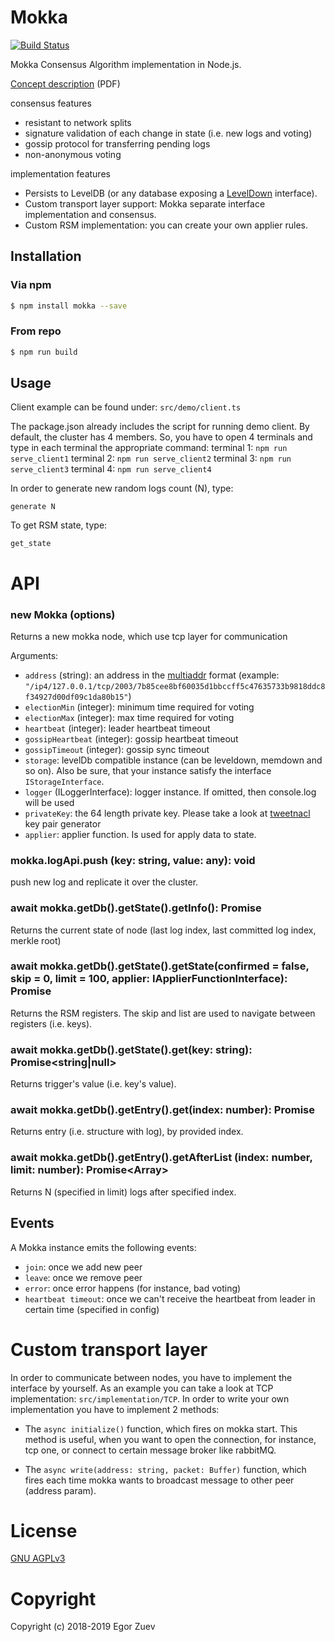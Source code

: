 # Mokka

 [![Build Status](https://travis-ci.org/ega-forever/mokka.svg?branch=master)](https://travis-ci.org/ega-forever/mokka) 

Mokka Consensus Algorithm implementation in Node.js.

[Concept description](https://arxiv.org/ftp/arxiv/papers/1901/1901.08435.pdf) (PDF)

consensus features
* resistant to network splits
* signature validation of each change in state (i.e. new logs and voting)
* gossip protocol for transferring pending logs
* non-anonymous voting

implementation features
* Persists to LevelDB (or any database exposing a [LevelDown](https://github.com/level/leveldown) interface).
* Custom transport layer support: Mokka separate interface implementation and consensus.
* Custom RSM implementation: you can create your own applier rules.

## Installation

### Via npm
```bash
$ npm install mokka --save
```

### From repo
```bash
$ npm run build
```

## Usage

Client example can be found under: ```src/demo/client.ts```

The package.json already includes the script for running demo client. By default, the cluster has 4 members. So, you have to open 4 terminals and type in each terminal the appropriate command:
terminal 1: ```npm run serve_client1```
terminal 2: ```npm run serve_client2```
terminal 3: ```npm run serve_client3```
terminal 4: ```npm run serve_client4```

In order to generate new random logs count (N), type: 
```
generate N
```
To get RSM state, type:
```
get_state
```


# API

### new Mokka (options)

Returns a new mokka node, which use tcp layer for communication

Arguments:

* `address` (string):  an address in the [multiaddr](https://github.com/multiformats/js-multiaddr#readme) format (example: `"/ip4/127.0.0.1/tcp/2003/7b85cee8bf60035d1bbccff5c47635733b9818ddc8f34927d00df09c1da80b15"`)
* `electionMin` (integer): minimum time required for voting
* `electionMax` (integer): max time required for voting
* `heartbeat` (integer): leader heartbeat timeout
* `gossipHeartbeat` (integer): gossip heartbeat timeout
* `gossipTimeout` (integer): gossip sync timeout
* `storage`: levelDb compatible instance (can be leveldown, memdown and so on). Also be sure, that your instance satisfy the interface ```IStorageInterface```. 
* `logger` (ILoggerInterface): logger instance. If omitted, then console.log will be used
* `privateKey`: the 64 length private key. Please take a look at [tweetnacl](https://www.npmjs.com/package/tweetnacl#naclsignkeypair) key pair generator
* `applier`: applier function. Is used for apply data to state.

### mokka.logApi.push (key: string, value: any): void

push new log and replicate it over the cluster.

### await mokka.getDb().getState().getInfo(): Promise<StateModel>

Returns the current state of node (last log index, last committed log index, merkle root)

### await mokka.getDb().getState().getState(confirmed = false, skip = 0, limit = 100, applier: IApplierFunctionInterface): Promise<RSMStateModel>

Returns the RSM registers. The skip and list are used to navigate between registers (i.e. keys).

### await mokka.getDb().getState().get(key: string): Promise<string|null>

Returns trigger's value (i.e. key's value).

### await mokka.getDb().getEntry().get(index: number): Promise<EntryModel>

Returns entry (i.e. structure with log), by provided index.

### await mokka.getDb().getEntry().getAfterList (index: number, limit: number): Promise<Array<EntryModel>>

Returns N (specified in limit) logs after specified index.



## Events

A Mokka instance emits the following events:

* `join`: once we add new peer
* `leave`: once we remove peer
* `error`: once error happens (for instance, bad voting)
* `heartbeat timeout`: once we can't receive the heartbeat from leader in certain time (specified in config)


# Custom transport layer

In order to communicate between nodes, you have to implement the interface by yourself. As an example you can take a look at TCP implementation: ```src/implementation/TCP```.
 In order to write your own implementation you have to implement 2 methods:
 
* The ```async initialize()``` function, which fires on mokka start. This method is useful, when you want to open the connection, for instance, tcp one, or connect to certain message broker like rabbitMQ.

* The ```async write(address: string, packet: Buffer)``` function, which fires each time mokka wants to broadcast message to other peer (address param).




# License

[GNU AGPLv3](LICENSE)

# Copyright

Copyright (c) 2018-2019 Egor Zuev